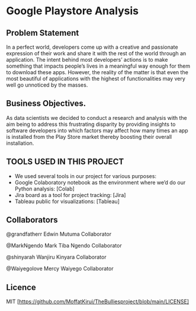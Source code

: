 # Google Playstore Analysis

## Problem Statement
In a perfect world, developers come up with a creative and passionate expression of their work and share it with the rest of the world through an application. 
The intent behind most developers’ actions is to make something that impacts people’s lives in a meaningful way enough for them to download these apps. However, the reality of the matter is that even the most beautiful of applications with the highest of functionalities may very well go unnoticed by the masses. 

## Business Objectives.
As data scientists we decided to conduct a research and analysis with the aim being to address this frustrating disparity by providing insights to software developers into which factors may affect how many times an app is installed from the Play Store market thereby boosting their overall installation.

## TOOLS USED IN THIS PROJECT
* We used several tools in our project for various purposes:
* Google Colaboratory notebook as the environment where we’d do our Python analysis: [Colab]
* Jira board as a tool for project tracking: [Jira]
* Tableau public for visualizations: [Tableau]

## Collaborators
@grandfatherr
Edwin Mutuma
Collaborator

@MarkNgendo
Mark Tiba Ngendo
Collaborator

@shinyarah
Wanjiru Kinyara
Collaborator

@Waiyegolove
Mercy Waiyego
Collaborator

## Licence
MIT [https://github.com/MoffatKirui/TheBulliesproject/blob/main/LICENSE]
